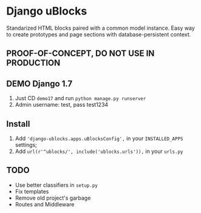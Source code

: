# Django uBlocks
Standarized HTML blocks paired with a common model instance. Easy way to create prototypes and page sections with database-persistent context.

## PROOF-OF-CONCEPT, DO NOT USE IN PRODUCTION

## DEMO Django 1.7

1. Just CD `demo17` and run `python manage.py runserver`
2. Admin username: test, pass test1234

## Install

1. Add `'django-ublocks.apps.uBlocksConfig',` in your `INSTALLED_APPS` settings;
2. Add `url(r'^ublocks/', include('ublocks.urls')),` in your `urls.py` 

## TODO

- Use better classifiers in `setup.py`
- Fix templates
- Remove old project's garbage
- Routes and Middleware
